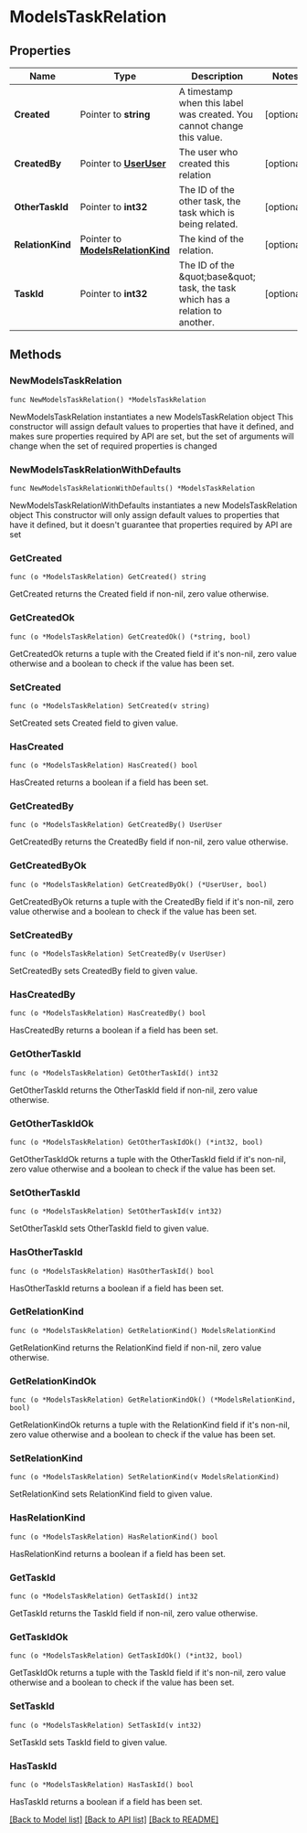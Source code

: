 # ModelsTaskRelation

## Properties

Name | Type | Description | Notes
------------ | ------------- | ------------- | -------------
**Created** | Pointer to **string** | A timestamp when this label was created. You cannot change this value. | [optional] 
**CreatedBy** | Pointer to [**UserUser**](UserUser.md) | The user who created this relation | [optional] 
**OtherTaskId** | Pointer to **int32** | The ID of the other task, the task which is being related. | [optional] 
**RelationKind** | Pointer to [**ModelsRelationKind**](ModelsRelationKind.md) | The kind of the relation. | [optional] 
**TaskId** | Pointer to **int32** | The ID of the \&quot;base\&quot; task, the task which has a relation to another. | [optional] 

## Methods

### NewModelsTaskRelation

`func NewModelsTaskRelation() *ModelsTaskRelation`

NewModelsTaskRelation instantiates a new ModelsTaskRelation object
This constructor will assign default values to properties that have it defined,
and makes sure properties required by API are set, but the set of arguments
will change when the set of required properties is changed

### NewModelsTaskRelationWithDefaults

`func NewModelsTaskRelationWithDefaults() *ModelsTaskRelation`

NewModelsTaskRelationWithDefaults instantiates a new ModelsTaskRelation object
This constructor will only assign default values to properties that have it defined,
but it doesn't guarantee that properties required by API are set

### GetCreated

`func (o *ModelsTaskRelation) GetCreated() string`

GetCreated returns the Created field if non-nil, zero value otherwise.

### GetCreatedOk

`func (o *ModelsTaskRelation) GetCreatedOk() (*string, bool)`

GetCreatedOk returns a tuple with the Created field if it's non-nil, zero value otherwise
and a boolean to check if the value has been set.

### SetCreated

`func (o *ModelsTaskRelation) SetCreated(v string)`

SetCreated sets Created field to given value.

### HasCreated

`func (o *ModelsTaskRelation) HasCreated() bool`

HasCreated returns a boolean if a field has been set.

### GetCreatedBy

`func (o *ModelsTaskRelation) GetCreatedBy() UserUser`

GetCreatedBy returns the CreatedBy field if non-nil, zero value otherwise.

### GetCreatedByOk

`func (o *ModelsTaskRelation) GetCreatedByOk() (*UserUser, bool)`

GetCreatedByOk returns a tuple with the CreatedBy field if it's non-nil, zero value otherwise
and a boolean to check if the value has been set.

### SetCreatedBy

`func (o *ModelsTaskRelation) SetCreatedBy(v UserUser)`

SetCreatedBy sets CreatedBy field to given value.

### HasCreatedBy

`func (o *ModelsTaskRelation) HasCreatedBy() bool`

HasCreatedBy returns a boolean if a field has been set.

### GetOtherTaskId

`func (o *ModelsTaskRelation) GetOtherTaskId() int32`

GetOtherTaskId returns the OtherTaskId field if non-nil, zero value otherwise.

### GetOtherTaskIdOk

`func (o *ModelsTaskRelation) GetOtherTaskIdOk() (*int32, bool)`

GetOtherTaskIdOk returns a tuple with the OtherTaskId field if it's non-nil, zero value otherwise
and a boolean to check if the value has been set.

### SetOtherTaskId

`func (o *ModelsTaskRelation) SetOtherTaskId(v int32)`

SetOtherTaskId sets OtherTaskId field to given value.

### HasOtherTaskId

`func (o *ModelsTaskRelation) HasOtherTaskId() bool`

HasOtherTaskId returns a boolean if a field has been set.

### GetRelationKind

`func (o *ModelsTaskRelation) GetRelationKind() ModelsRelationKind`

GetRelationKind returns the RelationKind field if non-nil, zero value otherwise.

### GetRelationKindOk

`func (o *ModelsTaskRelation) GetRelationKindOk() (*ModelsRelationKind, bool)`

GetRelationKindOk returns a tuple with the RelationKind field if it's non-nil, zero value otherwise
and a boolean to check if the value has been set.

### SetRelationKind

`func (o *ModelsTaskRelation) SetRelationKind(v ModelsRelationKind)`

SetRelationKind sets RelationKind field to given value.

### HasRelationKind

`func (o *ModelsTaskRelation) HasRelationKind() bool`

HasRelationKind returns a boolean if a field has been set.

### GetTaskId

`func (o *ModelsTaskRelation) GetTaskId() int32`

GetTaskId returns the TaskId field if non-nil, zero value otherwise.

### GetTaskIdOk

`func (o *ModelsTaskRelation) GetTaskIdOk() (*int32, bool)`

GetTaskIdOk returns a tuple with the TaskId field if it's non-nil, zero value otherwise
and a boolean to check if the value has been set.

### SetTaskId

`func (o *ModelsTaskRelation) SetTaskId(v int32)`

SetTaskId sets TaskId field to given value.

### HasTaskId

`func (o *ModelsTaskRelation) HasTaskId() bool`

HasTaskId returns a boolean if a field has been set.


[[Back to Model list]](../README.md#documentation-for-models) [[Back to API list]](../README.md#documentation-for-api-endpoints) [[Back to README]](../README.md)


